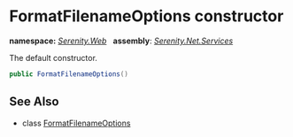 # FormatFilenameOptions constructor
**namespace:** *[Serenity.Web](../../README.md#serenity.web-namespace)*   **assembly**: *[Serenity.Net.Services](../../README.md)*

The default constructor.

```csharp
public FormatFilenameOptions()
```

## See Also

* class [FormatFilenameOptions](../FormatFilenameOptions.md)